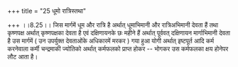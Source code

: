 +++
title = "25 धूमो रात्रिस्तथा"

+++
।।8.25।। जिस मार्गमें धूम और रात्रि है अर्थात् धूमाभिमानी और
रात्रिअभिमानी देवता हैं तथा कृष्णपक्ष अर्थात् कृष्णपक्षका देवता है एवं
दक्षिणायनके छः महीने हैं अर्थात् पूर्ववत् दक्षिणायन मार्गाभिमानी देवता
है उस मार्गमें ( उन उपर्युक्त देवताओंके अधिकारमें मरकर ) गया हुआ योगी
अर्थात् इष्टपूर्त आदि कर्म करनेवाला कर्मी चन्द्रमाकी ज्योतिको अर्थात्
कर्मफलको प्राप्त होकर -- भोगकर उस कर्मफलका क्षय होनेपर लौट आता है।
